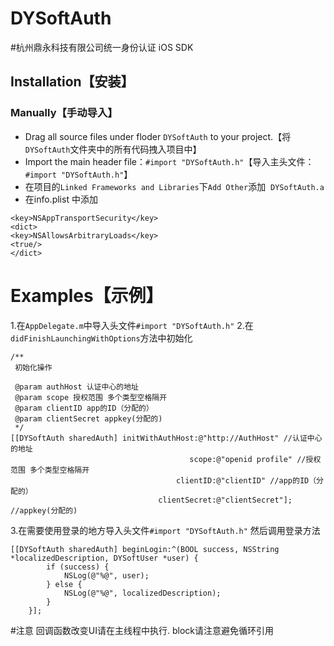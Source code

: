 # DYSoftAuth

#杭州鼎永科技有限公司统一身份认证 iOS SDK

## <a id="Installation"></a> Installation【安装】

### Manually【手动导入】

- Drag all source files under floder `DYSoftAuth` to your project.【将`DYSoftAuth`文件夹中的所有代码拽入项目中】
- Import the main header file：`#import "DYSoftAuth.h"`【导入主头文件：`#import "DYSoftAuth.h"`】
- 在项目的`Linked Frameworks and Libraries`下`Add Other`添加  `DYSoftAuth.a`
- 在info.plist 中添加
```
<key>NSAppTransportSecurity</key>
<dict>
<key>NSAllowsArbitraryLoads</key>
<true/>
</dict>
```


# <a id="Examples"></a> Examples【示例】

1.在`AppDelegate.m`中导入头文件`#import "DYSoftAuth.h"`
2.在`didFinishLaunchingWithOptions`方法中初始化
```
/**
 初始化操作

 @param authHost 认证中心的地址
 @param scope 授权范围 多个类型空格隔开
 @param clientID app的ID（分配的）
 @param clientSecret appkey(分配的)
 */
[[DYSoftAuth sharedAuth] initWithAuthHost:@"http://AuthHost" //认证中心的地址
                                        scope:@"openid profile" //授权范围 多个类型空格隔开
                                     clientID:@"clientID" //app的ID（分配的）
                                 clientSecret:@"clientSecret"]; //appkey(分配的)
```

3.在需要使用登录的地方导入头文件`#import "DYSoftAuth.h"`
然后调用登录方法
```
[[DYSoftAuth sharedAuth] beginLogin:^(BOOL success, NSString *localizedDescription, DYSoftUser *user) {
        if (success) {
            NSLog(@"%@", user);
        } else {
            NSLog(@"%@", localizedDescription);
        }
    }];
```

#注意 回调函数改变UI请在主线程中执行. block请注意避免循环引用
